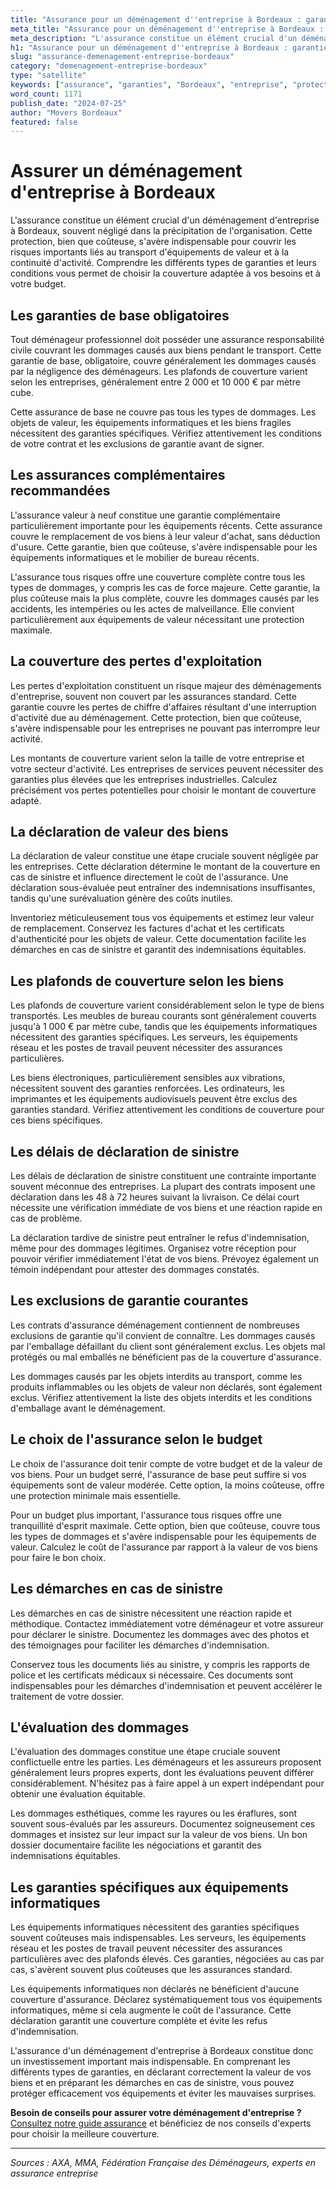 ```yaml
---
title: "Assurance pour un déménagement d''entreprise à Bordeaux : garanties"
meta_title: "Assurance pour un déménagement d''entreprise à Bordeaux : garanties"
meta_description: "L'assurance constitue un élément crucial d'un déménagement d'entreprise à Bordeaux, souvent négligé dans la précipitation de l'organisation. Cette pro."
h1: "Assurance pour un déménagement d''entreprise à Bordeaux : garanties"
slug: "assurance-demenagement-entreprise-bordeaux"
category: "demenagement-entreprise-bordeaux"
type: "satellite"
keywords: ["assurance", "garanties", "Bordeaux", "entreprise", "protection"]
word_count: 1171
publish_date: "2024-07-25"
author: "Movers Bordeaux"
featured: false
---
```



# Assurer un déménagement d'entreprise à Bordeaux

L'assurance constitue un élément crucial d'un déménagement d'entreprise à Bordeaux, souvent négligé dans la précipitation de l'organisation. Cette protection, bien que coûteuse, s'avère indispensable pour couvrir les risques importants liés au transport d'équipements de valeur et à la continuité d'activité. Comprendre les différents types de garanties et leurs conditions vous permet de choisir la couverture adaptée à vos besoins et à votre budget.

## Les garanties de base obligatoires

Tout déménageur professionnel doit posséder une assurance responsabilité civile couvrant les dommages causés aux biens pendant le transport. Cette garantie de base, obligatoire, couvre généralement les dommages causés par la négligence des déménageurs. Les plafonds de couverture varient selon les entreprises, généralement entre 2 000 et 10 000 € par mètre cube.

Cette assurance de base ne couvre pas tous les types de dommages. Les objets de valeur, les équipements informatiques et les biens fragiles nécessitent des garanties spécifiques. Vérifiez attentivement les conditions de votre contrat et les exclusions de garantie avant de signer.

## Les assurances complémentaires recommandées

L'assurance valeur à neuf constitue une garantie complémentaire particulièrement importante pour les équipements récents. Cette assurance couvre le remplacement de vos biens à leur valeur d'achat, sans déduction d'usure. Cette garantie, bien que coûteuse, s'avère indispensable pour les équipements informatiques et le mobilier de bureau récents.

L'assurance tous risques offre une couverture complète contre tous les types de dommages, y compris les cas de force majeure. Cette garantie, la plus coûteuse mais la plus complète, couvre les dommages causés par les accidents, les intempéries ou les actes de malveillance. Elle convient particulièrement aux équipements de valeur nécessitant une protection maximale.

## La couverture des pertes d'exploitation

Les pertes d'exploitation constituent un risque majeur des déménagements d'entreprise, souvent non couvert par les assurances standard. Cette garantie couvre les pertes de chiffre d'affaires résultant d'une interruption d'activité due au déménagement. Cette protection, bien que coûteuse, s'avère indispensable pour les entreprises ne pouvant pas interrompre leur activité.

Les montants de couverture varient selon la taille de votre entreprise et votre secteur d'activité. Les entreprises de services peuvent nécessiter des garanties plus élevées que les entreprises industrielles. Calculez précisément vos pertes potentielles pour choisir le montant de couverture adapté.

## La déclaration de valeur des biens

La déclaration de valeur constitue une étape cruciale souvent négligée par les entreprises. Cette déclaration détermine le montant de la couverture en cas de sinistre et influence directement le coût de l'assurance. Une déclaration sous-évaluée peut entraîner des indemnisations insuffisantes, tandis qu'une surévaluation génère des coûts inutiles.

Inventoriez méticuleusement tous vos équipements et estimez leur valeur de remplacement. Conservez les factures d'achat et les certificats d'authenticité pour les objets de valeur. Cette documentation facilite les démarches en cas de sinistre et garantit des indemnisations équitables.

## Les plafonds de couverture selon les biens

Les plafonds de couverture varient considérablement selon le type de biens transportés. Les meubles de bureau courants sont généralement couverts jusqu'à 1 000 € par mètre cube, tandis que les équipements informatiques nécessitent des garanties spécifiques. Les serveurs, les équipements réseau et les postes de travail peuvent nécessiter des assurances particulières.

Les biens électroniques, particulièrement sensibles aux vibrations, nécessitent souvent des garanties renforcées. Les ordinateurs, les imprimantes et les équipements audiovisuels peuvent être exclus des garanties standard. Vérifiez attentivement les conditions de couverture pour ces biens spécifiques.

## Les délais de déclaration de sinistre

Les délais de déclaration de sinistre constituent une contrainte importante souvent méconnue des entreprises. La plupart des contrats imposent une déclaration dans les 48 à 72 heures suivant la livraison. Ce délai court nécessite une vérification immédiate de vos biens et une réaction rapide en cas de problème.

La déclaration tardive de sinistre peut entraîner le refus d'indemnisation, même pour des dommages légitimes. Organisez votre réception pour pouvoir vérifier immédiatement l'état de vos biens. Prévoyez également un témoin indépendant pour attester des dommages constatés.

## Les exclusions de garantie courantes

Les contrats d'assurance déménagement contiennent de nombreuses exclusions de garantie qu'il convient de connaître. Les dommages causés par l'emballage défaillant du client sont généralement exclus. Les objets mal protégés ou mal emballés ne bénéficient pas de la couverture d'assurance.

Les dommages causés par les objets interdits au transport, comme les produits inflammables ou les objets de valeur non déclarés, sont également exclus. Vérifiez attentivement la liste des objets interdits et les conditions d'emballage avant le déménagement.

## Le choix de l'assurance selon le budget

Le choix de l'assurance doit tenir compte de votre budget et de la valeur de vos biens. Pour un budget serré, l'assurance de base peut suffire si vos équipements sont de valeur modérée. Cette option, la moins coûteuse, offre une protection minimale mais essentielle.

Pour un budget plus important, l'assurance tous risques offre une tranquillité d'esprit maximale. Cette option, bien que coûteuse, couvre tous les types de dommages et s'avère indispensable pour les équipements de valeur. Calculez le coût de l'assurance par rapport à la valeur de vos biens pour faire le bon choix.

## Les démarches en cas de sinistre

Les démarches en cas de sinistre nécessitent une réaction rapide et méthodique. Contactez immédiatement votre déménageur et votre assureur pour déclarer le sinistre. Documentez les dommages avec des photos et des témoignages pour faciliter les démarches d'indemnisation.

Conservez tous les documents liés au sinistre, y compris les rapports de police et les certificats médicaux si nécessaire. Ces documents sont indispensables pour les démarches d'indemnisation et peuvent accélérer le traitement de votre dossier.

## L'évaluation des dommages

L'évaluation des dommages constitue une étape cruciale souvent conflictuelle entre les parties. Les déménageurs et les assureurs proposent généralement leurs propres experts, dont les évaluations peuvent différer considérablement. N'hésitez pas à faire appel à un expert indépendant pour obtenir une évaluation équitable.

Les dommages esthétiques, comme les rayures ou les éraflures, sont souvent sous-évalués par les assureurs. Documentez soigneusement ces dommages et insistez sur leur impact sur la valeur de vos biens. Un bon dossier documentaire facilite les négociations et garantit des indemnisations équitables.

## Les garanties spécifiques aux équipements informatiques

Les équipements informatiques nécessitent des garanties spécifiques souvent coûteuses mais indispensables. Les serveurs, les équipements réseau et les postes de travail peuvent nécessiter des assurances particulières avec des plafonds élevés. Ces garanties, négociées au cas par cas, s'avèrent souvent plus coûteuses que les assurances standard.

Les équipements informatiques non déclarés ne bénéficient d'aucune couverture d'assurance. Déclarez systématiquement tous vos équipements informatiques, même si cela augmente le coût de l'assurance. Cette déclaration garantit une couverture complète et évite les refus d'indemnisation.

L'assurance d'un déménagement d'entreprise à Bordeaux constitue donc un investissement important mais indispensable. En comprenant les différents types de garanties, en déclarant correctement la valeur de vos biens et en préparant les démarches en cas de sinistre, vous pouvez protéger efficacement vos équipements et éviter les mauvaises surprises.

**Besoin de conseils pour assurer votre déménagement d'entreprise ?** [Consultez notre guide assurance](/blog/devis/guide) et bénéficiez de nos conseils d'experts pour choisir la meilleure couverture.

---

*Sources : AXA, MMA, Fédération Française des Déménageurs, experts en assurance entreprise*
